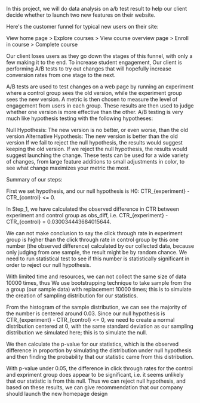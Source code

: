 In this project, we will do data analysis on a/b test result to help our client decide whether to launch two new features on their website.

Here's the customer funnel for typical new users on their site:

View home page > Explore courses > View course overview page > Enroll in course > Complete course

Our client loses users as they go down the stages of this funnel, with only a few making it to the end. To increase student engagement, Our client is performing A/B tests to try out changes that will hopefully increase conversion rates from one stage to the next.

A/B tests are used to test changes on a web page by running an experiment where a control group sees the old version, while the experiment group sees the new version. A metric is then chosen to measure the level of engagement from users in each group. These results are then used to judge whether one version is more effective than the other. A/B testing is very much like hypothesis testing with the following hypotheses:

Null Hypothesis: The new version is no better, or even worse, than the old version
Alternative Hypothesis: The new version is better than the old version
If we fail to reject the null hypothesis, the results would suggest keeping the old version. If we reject the null hypothesis, the results would suggest launching the change. These tests can be used for a wide variety of changes, from large feature additions to small adjustments in color, to see what change maximizes your metric the most.

Summary of our steps:

First we set hypothesis, and our null hypothesis is H0: CTR_{experiment} - CTR_{control} <= 0.

In Step_1, we have calculated the observed difference in CTR between experiment and control group as obs_diff, i.e. CTR_{experiment} - CTR_{control} = 0.030034443684015644.

We can not make conclusion to say the click through rate in experiment group is higher than the click through rate in control group by this one number (the observed difference) calculated by our collected data, because only judging from one sample, the result might be by random chance. We need to run statistical test to see if this number is statistically significant in order to reject our null hypothesis.

With limited time and resources, we can not collect the same size of data 10000 times, thus We use bootstrapping technique to take sample from the a group (our sample data) with replacement 10000 times; this is to simulate the creation of sampling distribution for our statistics.

From the histogram of the sample distribution, we can see the majority of the number is centered around 0.03. Since our null hypothesis is CTR_{experiment} - CTR_{control} <= 0, we need to create a normal distribution centered at 0, with the same standard deviation as our sampling distribution we simulated here; this is to simulate the null.

We then calculate the p-value for our statistics, which is the observed difference in proportion by simulating the distribution under null hypothesis and then finding the probability that our statistic came from this distribution.

With p-value under 0.05, the difference in click through rates for the control and expriment group does appear to be significant, i.e. it seems unlikely that our statistic is from this null. Thus we can reject null hypothesis, and based on these results, we can give recommendation that our company should launch the new homepage design

